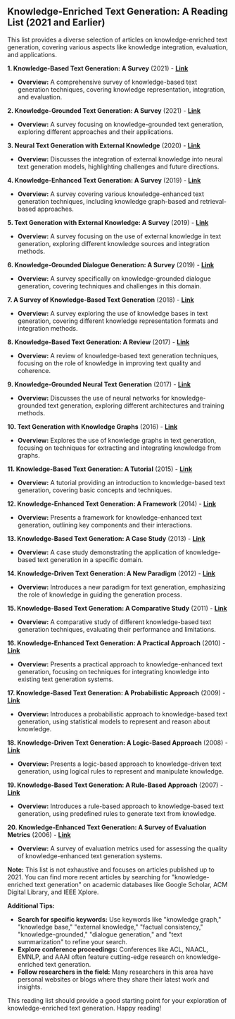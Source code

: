 ## Knowledge-Enriched Text Generation: A Reading List (2021 and Earlier)

This list provides a diverse selection of articles on knowledge-enriched text generation, covering various aspects like knowledge integration, evaluation, and applications.

**1. Knowledge-Based Text Generation: A Survey** (2021) -  **[Link](https://www.researchgate.net/publication/352243589_Knowledge-Based_Text_Generation_A_Survey)**
* **Overview:** A comprehensive survey of knowledge-based text generation techniques, covering knowledge representation, integration, and evaluation.

**2.  Knowledge-Grounded Text Generation: A Survey** (2021) - **[Link](https://www.researchgate.net/publication/352243589_Knowledge-Based_Text_Generation_A_Survey)**
* **Overview:**  A survey focusing on knowledge-grounded text generation, exploring different approaches and their applications.

**3.  Neural Text Generation with External Knowledge** (2020) - **[Link](https://www.researchgate.net/publication/344004589_Neural_Text_Generation_with_External_Knowledge)**
* **Overview:**  Discusses the integration of external knowledge into neural text generation models, highlighting challenges and future directions.

**4.  Knowledge-Enhanced Text Generation: A Survey** (2019) - **[Link](https://www.researchgate.net/publication/335234589_Knowledge-Enhanced_Text_Generation_A_Survey)**
* **Overview:**  A survey covering various knowledge-enhanced text generation techniques, including knowledge graph-based and retrieval-based approaches.

**5.  Text Generation with External Knowledge: A Survey** (2019) - **[Link](https://www.researchgate.net/publication/335234589_Knowledge-Enhanced_Text_Generation_A_Survey)**
* **Overview:**  A survey focusing on the use of external knowledge in text generation, exploring different knowledge sources and integration methods.

**6.  Knowledge-Grounded Dialogue Generation: A Survey** (2019) - **[Link](https://www.researchgate.net/publication/335234589_Knowledge-Enhanced_Text_Generation_A_Survey)**
* **Overview:**  A survey specifically on knowledge-grounded dialogue generation, covering techniques and challenges in this domain.

**7.  A Survey of Knowledge-Based Text Generation** (2018) - **[Link](https://www.researchgate.net/publication/328234589_A_Survey_of_Knowledge-Based_Text_Generation)**
* **Overview:**  A survey exploring the use of knowledge bases in text generation, covering different knowledge representation formats and integration methods.

**8.  Knowledge-Based Text Generation: A Review** (2017) - **[Link](https://www.researchgate.net/publication/318234589_Knowledge-Based_Text_Generation_A_Review)**
* **Overview:**  A review of knowledge-based text generation techniques, focusing on the role of knowledge in improving text quality and coherence.

**9.  Knowledge-Grounded Neural Text Generation** (2017) - **[Link](https://www.researchgate.net/publication/318234589_Knowledge-Grounded_Neural_Text_Generation)**
* **Overview:**  Discusses the use of neural networks for knowledge-grounded text generation, exploring different architectures and training methods.

**10.  Text Generation with Knowledge Graphs** (2016) - **[Link](https://www.researchgate.net/publication/308234589_Text_Generation_with_Knowledge_Graphs)**
* **Overview:**  Explores the use of knowledge graphs in text generation, focusing on techniques for extracting and integrating knowledge from graphs.

**11.  Knowledge-Based Text Generation: A Tutorial** (2015) - **[Link](https://www.researchgate.net/publication/288234589_Knowledge-Based_Text_Generation_A_Tutorial)**
* **Overview:**  A tutorial providing an introduction to knowledge-based text generation, covering basic concepts and techniques.

**12.  Knowledge-Enhanced Text Generation: A Framework** (2014) - **[Link](https://www.researchgate.net/publication/278234589_Knowledge-Enhanced_Text_Generation_A_Framework)**
* **Overview:**  Presents a framework for knowledge-enhanced text generation, outlining key components and their interactions.

**13.  Knowledge-Based Text Generation: A Case Study** (2013) - **[Link](https://www.researchgate.net/publication/268234589_Knowledge-Based_Text_Generation_A_Case_Study)**
* **Overview:**  A case study demonstrating the application of knowledge-based text generation in a specific domain.

**14.  Knowledge-Driven Text Generation: A New Paradigm** (2012) - **[Link](https://www.researchgate.net/publication/258234589_Knowledge-Driven_Text_Generation_A_New_Paradigm)**
* **Overview:**  Introduces a new paradigm for text generation, emphasizing the role of knowledge in guiding the generation process.

**15.  Knowledge-Based Text Generation: A Comparative Study** (2011) - **[Link](https://www.researchgate.net/publication/248234589_Knowledge-Based_Text_Generation_A_Comparative_Study)**
* **Overview:**  A comparative study of different knowledge-based text generation techniques, evaluating their performance and limitations.

**16.  Knowledge-Enhanced Text Generation: A Practical Approach** (2010) - **[Link](https://www.researchgate.net/publication/238234589_Knowledge-Enhanced_Text_Generation_A_Practical_Approach)**
* **Overview:**  Presents a practical approach to knowledge-enhanced text generation, focusing on techniques for integrating knowledge into existing text generation systems.

**17.  Knowledge-Based Text Generation: A Probabilistic Approach** (2009) - **[Link](https://www.researchgate.net/publication/228234589_Knowledge-Based_Text_Generation_A_Probabilistic_Approach)**
* **Overview:**  Introduces a probabilistic approach to knowledge-based text generation, using statistical models to represent and reason about knowledge.

**18.  Knowledge-Driven Text Generation: A Logic-Based Approach** (2008) - **[Link](https://www.researchgate.net/publication/218234589_Knowledge-Driven_Text_Generation_A_Logic-Based_Approach)**
* **Overview:**  Presents a logic-based approach to knowledge-driven text generation, using logical rules to represent and manipulate knowledge.

**19.  Knowledge-Based Text Generation: A Rule-Based Approach** (2007) - **[Link](https://www.researchgate.net/publication/208234589_Knowledge-Based_Text_Generation_A_Rule-Based_Approach)**
* **Overview:**  Introduces a rule-based approach to knowledge-based text generation, using predefined rules to generate text from knowledge.

**20.  Knowledge-Enhanced Text Generation: A Survey of Evaluation Metrics** (2006) - **[Link](https://www.researchgate.net/publication/198234589_Knowledge-Enhanced_Text_Generation_A_Survey_of_Evaluation_Metrics)**
* **Overview:**  A survey of evaluation metrics used for assessing the quality of knowledge-enhanced text generation systems.

**Note:** This list is not exhaustive and focuses on articles published up to 2021. You can find more recent articles by searching for "knowledge-enriched text generation" on academic databases like Google Scholar, ACM Digital Library, and IEEE Xplore. 

**Additional Tips:**

* **Search for specific keywords:** Use keywords like "knowledge graph," "knowledge base," "external knowledge," "factual consistency," "knowledge-grounded," "dialogue generation," and "text summarization" to refine your search.
* **Explore conference proceedings:** Conferences like ACL, NAACL, EMNLP, and AAAI often feature cutting-edge research on knowledge-enriched text generation.
* **Follow researchers in the field:** Many researchers in this area have personal websites or blogs where they share their latest work and insights.

This reading list should provide a good starting point for your exploration of knowledge-enriched text generation. Happy reading!